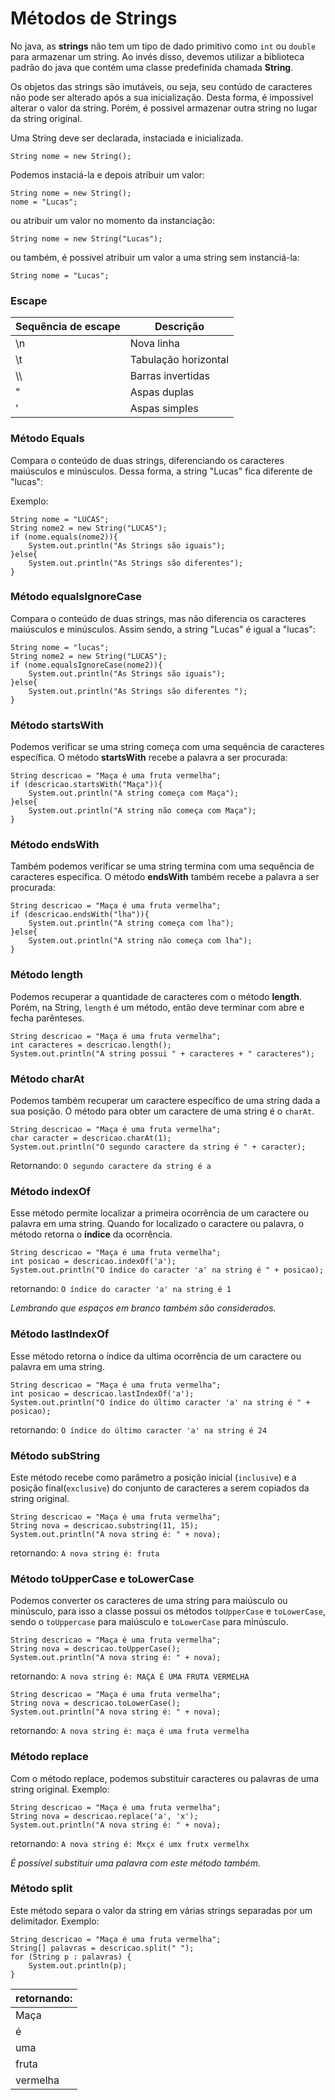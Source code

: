 # Métodos de Strings

No java, as **strings** não tem um tipo de dado primitivo como ``int`` ou ``double`` para armazenar um string. Ao invés disso, devemos utilizar a biblioteca padrão do java que contém uma classe predefinida chamada **String**. 

Os objetos das strings são imutáveis, ou seja, seu contúdo de caracteres não pode ser alterado após a sua inicialização. Desta forma, é impossível alterar o valor da string. Porém, é possivel armazenar outra string no lugar da string original.


Uma String deve ser declarada, instaciada e inicializada.

    String nome = new String();

Podemos instaciá-la e depois atribuir um valor:

    String nome = new String();
    nome = "Lucas";

ou atribuir um valor no momento da instanciação:

    String nome = new String("Lucas");

ou também, é possivel atribuir um valor a uma string sem instanciá-la:

    String nome = "Lucas";

### Escape

| Sequência de escape | Descrição |
| ------------------- | --------- |
| \n | Nova linha |
| \t | Tabulação horizontal |
| \\\ | Barras invertidas | 
| \" | Aspas duplas |
| \' | Aspas simples |

### Método Equals

Compara o conteúdo de duas strings, diferenciando os caracteres maiúsculos e minúsculos. Dessa forma, a string "Lucas" fica diferente de "lucas":

Exemplo:

    String nome = "LUCAS";
    String nome2 = new String("LUCAS");
    if (nome.equals(nome2)){
        System.out.println("As Strings são iguais");
    }else{
        System.out.println("As Strings são diferentes");
    }

### Método equalsIgnoreCase

Compara o conteúdo de duas strings, mas não diferencia os caracteres maiúsculos e minúsculos. Assim sendo, a string "Lucas" é igual a "lucas":

    String nome = "lucas";
    String nome2 = new String("LUCAS");
    if (nome.equalsIgnoreCase(nome2)){
        System.out.println("As Strings são iguais");
    }else{
        System.out.println("As Strings são diferentes ");
    }

### Método startsWith

Podemos verificar se uma string começa com uma sequência de caracteres específica. O método **startsWith** recebe a palavra a ser procurada:

    String descricao = "Maça é uma fruta vermelha";
    if (descricao.startsWith("Maça")){
        System.out.println("A string começa com Maça");
    }else{
        System.out.println("A string não começa com Maça");
    }

### Método endsWith

Também podemos verificar se uma string termina com uma sequência de caracteres específica. O método **endsWith** também recebe a palavra a ser procurada:

    String descricao = "Maça é uma fruta vermelha";
    if (descricao.endsWith("lha")){
        System.out.println("A string começa com lha");
    }else{
        System.out.println("A string não começa com lha");
    }

### Método length

Podemos recuperar a quantidade de caracteres com o método **length**. Porém, na String, ``length`` é um método, então deve terminar com abre e fecha parênteses.

    String descricao = "Maça é uma fruta vermelha";
    int caracteres = descricao.length();
    System.out.println("A string possui " + caracteres + " caracteres");

### Método charAt

Podemos também recuperar um caractere específico de uma string dada a sua posição. O método para obter um caractere de uma string é o ``charAt``.

    String descricao = "Maça é uma fruta vermelha";
    char caracter = descricao.charAt(1);
    System.out.println("O segundo caractere da string é " + caracter);

Retornando: ``O segundo caractere da string é a``

### Método indexOf

Esse método permite localizar a primeira ocorrência de um caractere ou palavra em uma string. Quando for localizado o caractere ou palavra, o método retorna o **índice** da ocorrência. 

    String descricao = "Maça é uma fruta vermelha"; 
    int posicao = descricao.indexOf('a');
    System.out.println("O índice do caracter 'a' na string é " + posicao);

retornando: ``O índice do caracter 'a' na string é 1``

*Lembrando que espaços em branco também são considerados.*

### Método lastIndexOf

Esse método retorna o índice da ultima ocorrência de um caractere ou palavra em uma string.

    String descricao = "Maça é uma fruta vermelha"; 
    int posicao = descricao.lastIndexOf('a');
    System.out.println("O índice do último caracter 'a' na string é " + posicao);

retornando: ``O índice do último caracter 'a' na string é 24``

### Método subString

Este método recebe como parâmetro a posição inicial (``inclusive``) e a posição final(``exclusive``) do conjunto de caracteres a serem copiados da string original.

    String descricao = "Maça é uma fruta vermelha";
    String nova = descricao.substring(11, 15);
    System.out.println("A nova string é: " + nova);

retornando: ``A nova string é: fruta``

### Método toUpperCase e toLowerCase

Podemos converter os caracteres de uma string para maiúsculo ou minúsculo, para isso a classe possui os métodos ``toUpperCase`` e ``toLowerCase``, sendo o ``toUppercase`` para maiúsculo e ``toLowerCase`` para minúsculo.

    String descricao = "Maça é uma fruta vermelha";
    String nova = descricao.toUpperCase();
    System.out.println("A nova string é: " + nova);

retornando: ``A nova string é: MAÇA É UMA FRUTA VERMELHA``

    String descricao = "Maça é uma fruta vermelha";
    String nova = descricao.toLowerCase();
    System.out.println("A nova string é: " + nova);

retornando: ``A nova string é: maça é uma fruta vermelha``

### Método replace

Com o método replace, podemos substituir caracteres ou palavras de uma string original. Exemplo:

    String descricao = "Maça é uma fruta vermelha";
    String nova = descricao.replace('a', 'x');
    System.out.println("A nova string é: " + nova);

retornando: ``A nova string é: Mxçx é umx frutx vermelhx``

*É possível substituir uma palavra com este método também.*

### Método split

Este método separa o valor da string em várias strings separadas por um delimitador. Exemplo:

    String descricao = "Maça é uma fruta vermelha";
    String[] palavras = descricao.split(" ");
    for (String p : palavras) {
        System.out.println(p);
    }

| retornando: |
| ----------- | 
| Maça |
| é |
| uma |
| fruta |
| vermelha |
